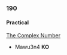 ### 190


#### Practical

[The Complex Number](http://www.reddit.com/r/dailyprogrammer/comments/2nr6c4/20141129_challenge_190_practical_exercise_the/)

* Mawu3n4 **KO**
